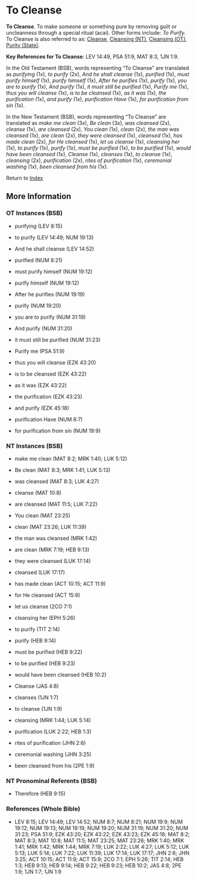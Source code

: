# To Cleanse
**To Cleanse**. 
To make someone or something pure by removing guilt or uncleanness through a special ritual (acai). 
Other forms include: 
*To Purify*. 
To Cleanse is also referred to as: 
[Cleanse](Cleanse.md), [Cleansing (NT)](Cleansing.md), [Cleansing (OT)](Cleansing.2.md), [Purity (State)](Purity.3.md). 


**Key References for To Cleanse**: 
LEV 14:49, PSA 51:9, MAT 8:3, 1JN 1:9. 


In the Old Testament (BSB), words representing “To Cleanse” are translated as 
*purifying* (1x), *to purify* (2x), *And he shall cleanse* (1x), *purified* (1x), *must purify himself* (1x), *purify himself* (1x), *After he purifies* (1x), *purify* (1x), *you are to purify* (1x), *And purify* (1x), *it must still be purified* (1x), *Purify me* (1x), *thus you will cleanse* (1x), *is to be cleansed* (1x), *as it was* (1x), *the purification* (1x), *and purify* (1x), *purification Have* (1x), *for purification from sin* (1x). 


In the New Testament (BSB), words representing “To Cleanse” are translated as 
*make me clean* (3x), *Be clean* (3x), *was cleansed* (2x), *cleanse* (1x), *are cleansed* (2x), *You clean* (1x), *clean* (2x), *the man was cleansed* (1x), *are clean* (2x), *they were cleansed* (1x), *cleansed* (1x), *has made clean* (2x), *for He cleansed* (1x), *let us cleanse* (1x), *cleansing her* (1x), *to purify* (1x), *purify* (1x), *must be purified* (1x), *to be purified* (1x), *would have been cleansed* (1x), *Cleanse* (1x), *cleanses* (1x), *to cleanse* (1x), *cleansing* (2x), *purification* (2x), *rites of purification* (1x), *ceremonial washing* (1x), *been cleansed from his* (1x). 


Return to [Index](00-Index.md)

## More Information

### OT Instances (BSB)

* purifying (LEV 8:15)

* to purify (LEV 14:49; NUM 19:13)

* And he shall cleanse (LEV 14:52)

* purified (NUM 8:21)

* must purify himself (NUM 19:12)

* purify himself (NUM 19:12)

* After he purifies (NUM 19:19)

* purify (NUM 19:20)

* you are to purify (NUM 31:19)

* And purify (NUM 31:20)

* it must still be purified (NUM 31:23)

* Purify me (PSA 51:9)

* thus you will cleanse (EZK 43:20)

* is to be cleansed (EZK 43:22)

* as it was (EZK 43:22)

* the purification (EZK 43:23)

* and purify (EZK 45:18)

* purification Have (NUM 8:7)

* for purification from sin (NUM 19:9)



### NT Instances (BSB)

* make me clean (MAT 8:2; MRK 1:40; LUK 5:12)

* Be clean (MAT 8:3; MRK 1:41; LUK 5:13)

* was cleansed (MAT 8:3; LUK 4:27)

* cleanse (MAT 10:8)

* are cleansed (MAT 11:5; LUK 7:22)

* You clean (MAT 23:25)

* clean (MAT 23:26; LUK 11:39)

* the man was cleansed (MRK 1:42)

* are clean (MRK 7:19; HEB 9:13)

* they were cleansed (LUK 17:14)

* cleansed (LUK 17:17)

* has made clean (ACT 10:15; ACT 11:9)

* for He cleansed (ACT 15:9)

* let us cleanse (2CO 7:1)

* cleansing her (EPH 5:26)

* to purify (TIT 2:14)

* purify (HEB 9:14)

* must be purified (HEB 9:22)

* to be purified (HEB 9:23)

* would have been cleansed (HEB 10:2)

* Cleanse (JAS 4:8)

* cleanses (1JN 1:7)

* to cleanse (1JN 1:9)

* cleansing (MRK 1:44; LUK 5:14)

* purification (LUK 2:22; HEB 1:3)

* rites of purification (JHN 2:6)

* ceremonial washing (JHN 3:25)

* been cleansed from his (2PE 1:9)



### NT Pronominal Referents (BSB)

* Therefore (HEB 9:15)



### References (Whole Bible)

* LEV 8:15; LEV 14:49; LEV 14:52; NUM 8:7; NUM 8:21; NUM 19:9; NUM 19:12; NUM 19:13; NUM 19:19; NUM 19:20; NUM 31:19; NUM 31:20; NUM 31:23; PSA 51:9; EZK 43:20; EZK 43:22; EZK 43:23; EZK 45:18; MAT 8:2; MAT 8:3; MAT 10:8; MAT 11:5; MAT 23:25; MAT 23:26; MRK 1:40; MRK 1:41; MRK 1:42; MRK 1:44; MRK 7:19; LUK 2:22; LUK 4:27; LUK 5:12; LUK 5:13; LUK 5:14; LUK 7:22; LUK 11:39; LUK 17:14; LUK 17:17; JHN 2:6; JHN 3:25; ACT 10:15; ACT 11:9; ACT 15:9; 2CO 7:1; EPH 5:26; TIT 2:14; HEB 1:3; HEB 9:13; HEB 9:14; HEB 9:22; HEB 9:23; HEB 10:2; JAS 4:8; 2PE 1:9; 1JN 1:7; 1JN 1:9



